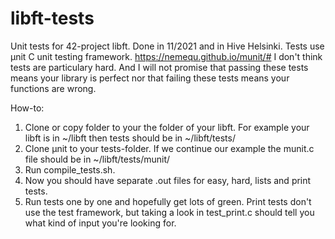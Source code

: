 # libft-tests

Unit tests for 42-project libft. 
Done in 11/2021 and in Hive Helsinki. 
Tests use µnit C unit testing framework. https://nemequ.github.io/munit/# 
I don't think tests are particulary hard. And I will not promise that passing these tests means your library is perfect nor that failing these tests means your functions are wrong.

How-to:

1. Clone or copy folder to your the folder of your libft. For example your libft is in ~/libft then tests should be in ~/libft/tests/
2. Clone µnit to your tests-folder. If we continue our example the munit.c file should be in ~/libft/tests/munit/
3. Run compile_tests.sh. 
4. Now you should have separate .out files for easy, hard, lists and print tests. 
5. Run tests one by one and hopefully get lots of green. Print tests don't use the test framework, but taking a look in test_print.c should tell you what kind of input you're looking for.
